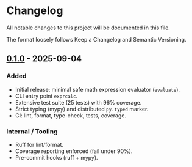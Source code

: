 # Changelog

All notable changes to this project will be documented in this file.

The format loosely follows Keep a Changelog and Semantic Versioning.

## [0.1.0] - 2025-09-04
### Added
- Initial release: minimal safe math expression evaluator (`evaluate`).
- CLI entry point `exprcalc`.
- Extensive test suite (25 tests) with 96% coverage.
- Strict typing (mypy) and distributed `py.typed` marker.
- CI: lint, format, type-check, tests, coverage.

### Internal / Tooling
- Ruff for lint/format.
- Coverage reporting enforced (fail under 90%).
- Pre-commit hooks (ruff + mypy).

[0.1.0]: https://github.com/Jayanth-MKV/exprcalc/releases/tag/v0.1.0
